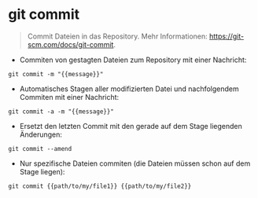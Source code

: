 # git commit

> Commit Dateien in das Repository.
> Mehr Informationen: <https://git-scm.com/docs/git-commit>.

- Commiten von gestagten Dateien zum Repository mit einer Nachricht:

`git commit -m "{{message}}"`

- Automatisches Stagen aller modifizierten Datei und nachfolgendem Commiten mit einer Nachricht:

`git commit -a -m "{{message}}"`

- Ersetzt den letzten Commit mit den gerade auf dem Stage liegenden Änderungen:

`git commit --amend`

- Nur spezifische Dateien commiten (die Dateien müssen schon auf dem Stage liegen):

`git commit {{path/to/my/file1}} {{path/to/my/file2}}`
